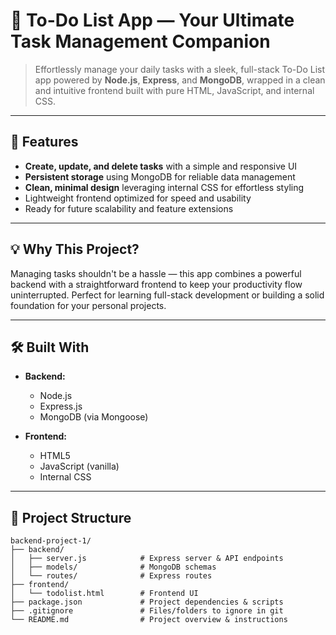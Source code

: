 # 📝 To-Do List App — Your Ultimate Task Management Companion

> Effortlessly manage your daily tasks with a sleek, full-stack To-Do List app powered by **Node.js**, **Express**, and **MongoDB**, wrapped in a clean and intuitive frontend built with pure HTML, JavaScript, and internal CSS.

---

## 🚀 Features

- **Create, update, and delete tasks** with a simple and responsive UI
- **Persistent storage** using MongoDB for reliable data management
- **Clean, minimal design** leveraging internal CSS for effortless styling
- Lightweight frontend optimized for speed and usability
- Ready for future scalability and feature extensions

---

## 💡 Why This Project?

Managing tasks shouldn't be a hassle — this app combines a powerful backend with a straightforward frontend to keep your productivity flow uninterrupted. Perfect for learning full-stack development or building a solid foundation for your personal projects.

---

## 🛠️ Built With

- **Backend:**  
  - Node.js  
  - Express.js  
  - MongoDB (via Mongoose)  

- **Frontend:**  
  - HTML5  
  - JavaScript (vanilla)  
  - Internal CSS  

---

## 📁 Project Structure

```text
backend-project-1/
├── backend/
│   ├── server.js            # Express server & API endpoints
│   ├── models/              # MongoDB schemas
│   └── routes/              # Express routes
├── frontend/
│   └── todolist.html        # Frontend UI
├── package.json             # Project dependencies & scripts
├── .gitignore               # Files/folders to ignore in git
└── README.md                # Project overview & instructions
